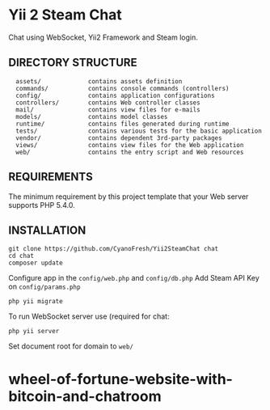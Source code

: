 Yii 2 Steam Chat
============================

Chat using WebSocket, Yii2 Framework and Steam login.


DIRECTORY STRUCTURE
-------------------

      assets/             contains assets definition
      commands/           contains console commands (controllers)
      config/             contains application configurations
      controllers/        contains Web controller classes
      mail/               contains view files for e-mails
      models/             contains model classes
      runtime/            contains files generated during runtime
      tests/              contains various tests for the basic application
      vendor/             contains dependent 3rd-party packages
      views/              contains view files for the Web application
      web/                contains the entry script and Web resources



REQUIREMENTS
------------

The minimum requirement by this project template that your Web server supports PHP 5.4.0.


INSTALLATION
------------

```
git clone https://github.com/CyanoFresh/Yii2SteamChat chat
cd chat
composer update
```

Configure app in the `config/web.php` and `config/db.php`
Add Steam API Key on `config/params.php`

```
php yii migrate
```

To run WebSocket server use (required for chat:

```
php yii server
```

Set document root for domain to `web/`
# wheel-of-fortune-website-with-bitcoin-and-chatroom
